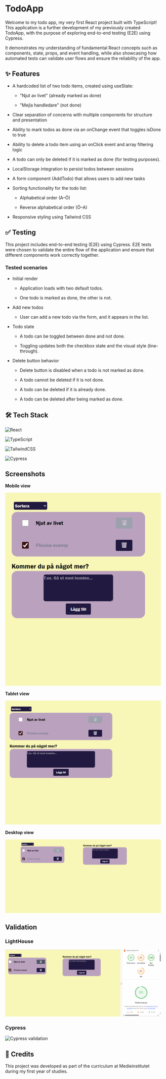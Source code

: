 # TodoApp
Welcome to my todo app, my very first React project built with TypeScript!
This application is a further development of my previously created TodoApp, with the purpose of exploring end-to-end testing (E2E) using Cypress.

It demonstrates my understanding of fundamental React concepts such as components, state, props, and event handling, while also showcasing how automated tests can validate user flows and ensure the reliability of the app.

  ## ✨ Features
  - A hardcoded list of two todo items, created using useState:
      * "Njut av livet" (already marked as done)

      * "Mejla handledare" (not done)

  - Clear separation of concerns with multiple components for structure and presentation

  - Ability to mark todos as done via an onChange event that toggles isDone to true

  - Ability to delete a todo item using an onClick event and array filtering logic

  - A todo can only be deleted if it is marked as done (for testing purposes).
    
  - LocalStorage integration to persist todos between sessions

  - A form component (AddTodo) that allows users to add new tasks

  - Sorting functionality for the todo list:

      * Alphabetical order (A–Ö)

      * Reverse alphabetical order (Ö–A)

  - Responsive styling using Tailwind CSS

  ## ✅ Testing
  This project includes end-to-end testing (E2E) using Cypress. E2E tests were chosen to validate the entire flow of the application and ensure that different components work correctly together.

  ### Tested scenarios

  - Initial render
    * Application loads with two default todos.

    * One todo is marked as done, the other is not.

  - Add new todos
    * User can add a new todo via the form, and it appears in the list.

  - Todo state
    * A todo can be toggled between done and not done.

    * Toggling updates both the checkbox state and the visual style (line-through).

  - Delete button behavior
    * Delete button is disabled when a todo is not marked as done.

    * A todo cannot be deleted if it is not done.

    * A todo can be deleted if it is already done.

    * A todo can be deleted after being marked as done.

  ## 🛠 Tech Stack
  
  ![React](https://img.shields.io/badge/react-%2320232a.svg?style=for-the-badge&logo=react&logoColor=%2361DAFB)

  ![TypeScript](https://img.shields.io/badge/typescript-%23007ACC.svg?style=for-the-badge&logo=typescript&logoColor=white)

  ![TailwindCSS](https://img.shields.io/badge/tailwindcss-%2338B2AC.svg?style=for-the-badge&logo=tailwind-css&logoColor=white)

  ![Cypress](https://img.shields.io/badge/Cypress-17202C?style=for-the-badge&logo=cypress&logoColor=white)

  ## Screenshots
  **Mobile view**
  
  ![Mobile view](src/assets/screenshot-mobile.png)

  **Tablet view**
  
  ![Tablet view](src/assets/screenshot-tablet.png)

  **Desktop view**
  
  ![Desktop view](src/assets/screenshot-desktop.png)

  ## Validation

  ### LightHouse
  ![Lighthouse analysis](src/assets/lighthouse-analysis.png)

  ### Cypress
  ![Cypress validation](src/assets/lcypress.validation.png)

  ## 🤝 Credits
  This project was developed as part of the curriculum at Medieinstitutet during my first year of studies.
